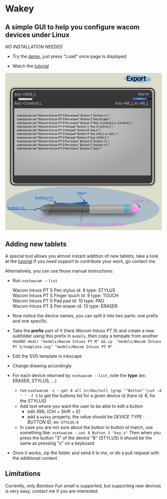Wakey
=====

A simple GUI to help you configure wacom devices under Linux
------------------------------------------------------------

*NO INSTALLATION NEEDED*

- Try the [demo](http://planetedessonges.org:8010/wakey/), just press "Load" once page is displayed

- Watch the [tutorial](https://youtu.be/KdaFmbhxYmU)

![screenshot](https://github.com/fdev31/wakey/raw/master/site/screenshot.jpg)


Adding new tablets
------------------

A special tool allows you almost instant addition of new tablets, take a look at the [tutorial](https://youtu.be/GS67GMyjIRA)
If you need support to contribute your work, go contact me.

Alternatively, you can use those manual instructions:

- Run `xsetwacom --list`

    Wacom Intuos PT S Pen stylus        id: 8   type: STYLUS    
    Wacom Intuos PT S Finger touch      id: 9   type: TOUCH     
    Wacom Intuos PT S Pad pad           id: 10  type: PAD       
    Wacom Intuos PT S Pen eraser        id: 13  type: ERASER    

- Now notice the device names, you can split it into two parts: one prefix and one specific.

- Take the **prefix** part of it (here *Wacom Intuos PT S*) and create a new subfolder using this prefix in `models`, then copy a tempate from another model.
   `mkdir "models/Wacom Intuos PT M" && cp  "models/Wacom Intuos PT S/template.svg" "models/Wacom Intuos PT M"`
- Edit the SVG template in inkscape
- Change drawing accordingly
- For each device returned by `xsetwacom --list`, note the **type** (ex: ERASER, STYLUS, ...)
    - run `xsetwacom -s --get 8 all 2>/dev/null |grep '"Button"'|cut -d ' ' -f 5` to get the buttons list for a given device id (here id: 8, for the STYLUS)
    - Add text where you want the user to be able to edit a button
        - edit XML (Ctrl + Shift + X)
        - add a `wykey` property, the value should be *DEVICE TYPE* : *BUTTON ID*, ex: `STYLUS:8`
    - In case you are not sure about the button to button id match, use something like:
        `xsetwacom --set 8 Button 3 "key x"`
      Then when you press the button "3" of the device "8" (STYLUS) it should be the same as pressing "x" on a keyboard
- Once it works, zip the folder and send it to me, or do a pull request with the additional content

Limitations
-----------

Currently, only *Bamboo Fun small* is supported, but supporting new devices is very easy, contact me if you are interested.
